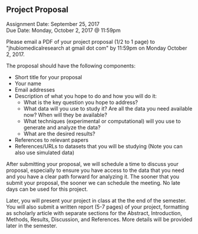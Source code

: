 ## Project Proposal
Assignment Date: September 25, 2017 <br>
Due Date: Monday, October 2, 2017 @ 11:59pm <br>

Please email a PDF of your project proposal (1/2 to 1 page) to  "jhubiomedicalresearch at gmail dot com" by 11:59pm on Monday October 2, 2017.

The proposal should have the following components:
- Short title for your proposal
- Your name
- Email addresses
- Description of what you hope to do and how you will do it:
    - What is the key question you hope to address?
    - What data will you use to study it? Are all the data you need available now? When will they be available?
    - What techniques (experimental or computational) will you use to generate and analyze the data?
    - What are the desired results?
- References to relevant papers
- References/URLs to datasets that you will be studying (Note you can also use simulated data)

After submitting your proposal, we will schedule a time to discuss your proposal, especially to ensure you have access to the data that you need and you have a clear path forward for analyzing it. The sooner that you submit your proposal, the sooner we can schedule the meeting. No late days can be used for this project.

Later, you will present your project in class at the the end of the semester. You will also submit a written report (5-7 pages) of your project, formatting as scholarly article with separate sections for the Abstract, Introduction, Methods, Results, Discussion, and References. More details will be provided later in the semester.


